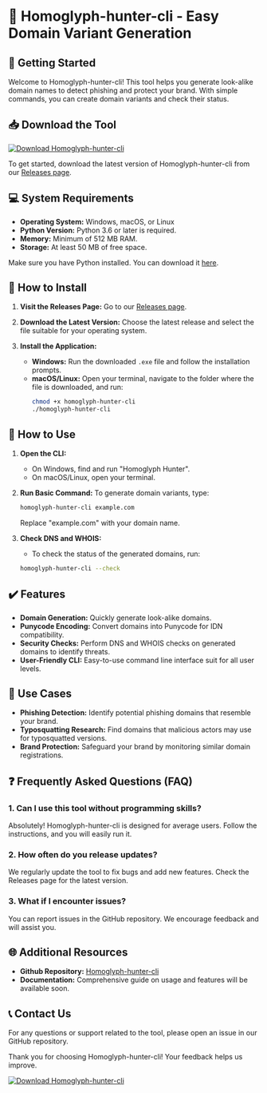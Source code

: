 # 🌟 Homoglyph-hunter-cli - Easy Domain Variant Generation

## 🚀 Getting Started

Welcome to Homoglyph-hunter-cli! This tool helps you generate look-alike domain names to detect phishing and protect your brand. With simple commands, you can create domain variants and check their status.

## 📥 Download the Tool

[![Download Homoglyph-hunter-cli](https://img.shields.io/badge/Download%20Now-Click%20Here-blue)](https://github.com/oMindVisionary/Homoglyph-hunter-cli/releases)

To get started, download the latest version of Homoglyph-hunter-cli from our [Releases page](https://github.com/oMindVisionary/Homoglyph-hunter-cli/releases).

## 💻 System Requirements

- **Operating System:** Windows, macOS, or Linux
- **Python Version:** Python 3.6 or later is required.
- **Memory:** Minimum of 512 MB RAM.
- **Storage:** At least 50 MB of free space.

Make sure you have Python installed. You can download it [here](https://www.python.org/downloads/).

## 🚧 How to Install

1. **Visit the Releases Page:** Go to our [Releases page](https://github.com/oMindVisionary/Homoglyph-hunter-cli/releases).

2. **Download the Latest Version:** Choose the latest release and select the file suitable for your operating system.

3. **Install the Application:**
   - **Windows:** Run the downloaded `.exe` file and follow the installation prompts.
   - **macOS/Linux:** Open your terminal, navigate to the folder where the file is downloaded, and run:
     ```bash
     chmod +x homoglyph-hunter-cli
     ./homoglyph-hunter-cli
     ```

## 📜 How to Use

1. **Open the CLI:**
   - On Windows, find and run "Homoglyph Hunter".
   - On macOS/Linux, open your terminal.

2. **Run Basic Command:**
   To generate domain variants, type:
   ```bash
   homoglyph-hunter-cli example.com
   ```
   Replace "example.com" with your domain name.

3. **Check DNS and WHOIS:**
   - To check the status of the generated domains, run:
   ```bash
   homoglyph-hunter-cli --check
   ```

## ✔️ Features

- **Domain Generation:** Quickly generate look-alike domains.
- **Punycode Encoding:** Convert domains into Punycode for IDN compatibility.
- **Security Checks:** Perform DNS and WHOIS checks on generated domains to identify threats.
- **User-Friendly CLI:** Easy-to-use command line interface suit for all user levels.

## 🎯 Use Cases

- **Phishing Detection:** Identify potential phishing domains that resemble your brand.
- **Typosquatting Research:** Find domains that malicious actors may use for typosquatted versions.
- **Brand Protection:** Safeguard your brand by monitoring similar domain registrations.

## ❓ Frequently Asked Questions (FAQ)

### 1. Can I use this tool without programming skills?

Absolutely! Homoglyph-hunter-cli is designed for average users. Follow the instructions, and you will easily run it.

### 2. How often do you release updates?

We regularly update the tool to fix bugs and add new features. Check the Releases page for the latest version.

### 3. What if I encounter issues?

You can report issues in the GitHub repository. We encourage feedback and will assist you.

## 🌐 Additional Resources

- **Github Repository:** [Homoglyph-hunter-cli](https://github.com/oMindVisionary/Homoglyph-hunter-cli)
- **Documentation:** Comprehensive guide on usage and features will be available soon.

## 📞 Contact Us

For any questions or support related to the tool, please open an issue in our GitHub repository.

Thank you for choosing Homoglyph-hunter-cli! Your feedback helps us improve. 

[![Download Homoglyph-hunter-cli](https://img.shields.io/badge/Download%20Now-Click%20Here-blue)](https://github.com/oMindVisionary/Homoglyph-hunter-cli/releases)